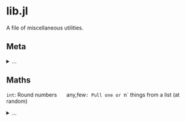 

# lib.jl


A file of miscellaneous utilities.
## Meta

<details><summary>...</summary><pre>
same(s) = s        
</pre></details>

## Maths
`int`: Round numbers `  
`any,few`: Pull one or `n` things from a list (at random) 

<details><summary>...</summary>{% highlight julia %}
clint(x)  = floor(Int,x)
any(a)  = a[ int(length(a) * rand()) + 1]
few(a,n=it.divs.few)=length(a)<n ? a : [any(a) for _ in 1:n]
{% endhighlight %}</details>

## Strings
`thing`: coerce things to floats or strings   
`say,sayln`: print a struct, maybe with a trailing new line.

<details><summary>...</summary><pre>
thing(x) = try parse(Float64,x) catch _ x end

sayln(i) = begin ay(i); println("") end

function say(i)
  s,pre="$(typeof(i)){",""
  for f in sort!([x for x in fieldnames(typeof(i)) 
                 if !("$x"[1] == '_')])
    g = getfield(i,f)
    s = s * pre * "$f=$g"
    pre=", "
  end
  print(s * "}")
end
</pre></details>

## Files
`csv`: interate over a fiile

<details><summary>...</summary><pre>
@resumable function csv(file;zap=r"(\s+|#.*)")
  b4=""
  for line in eachline(file)
    line = replace(line,zap =>"")
    if length(line) != 0
      if line[end] == ',' # if line ends with ",",
        b4 = b4 * line    # join it to next
      else
        @yield [thing(x) for x in split(b4*line,",")]
                b4 = "" end end end end  
</pre></details>


